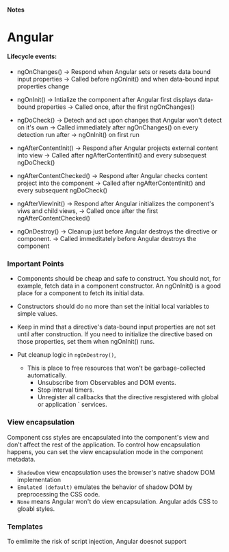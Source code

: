 #### Notes

# Angular

#### Lifecycle events:
- ngOnChanges() -> Respond when Angular sets or resets data bound input properties
                -> Called before ngOnInit() and when data-bound input properties change

- ngOnInit()    -> Intialize the component after Angular first displays data-bound properties
                -> Called once, after the first ngOnChanges()
 
- ngDoCheck() -> Detech and act upon changes that Angular won't detect on it's own
              -> Called immediately after ngOnChanges() on every detection run after                         -> ngOnInit()  on first run
              
- ngAfterContentInit() -> Respond after Angular projects external content into view
               -> Called after ngAfterContentInit() and every subsequest ngDoCheck()  
               
- ngAfterContentChecked() -> Respond after Angular checks content project into the component                   -> Called after ngAfterContentInit() and every subsequent ngDoCheck()

- ngAfterViewInit() -> Respond after Angular initializes the component's viws and child views,
                    -> Called once after the first ngAfterContentChecked()
                 
- ngOnDestroy() -> Cleanup just before Angular destroys the directive or component.
                -> Called immeditately before Angular destroys the component
 
### Important Points
* Components should be cheap and safe to construct. You should not, for example, fetch data in a component constructor. An ngOnInit() is a good place for a component to fetch its initial data.
* Constructors should do no more than set the initial local variables to simple values.
* Keep in mind that a directive's data-bound input properties are not set until after construction. If you need to initialize the directive based on those properties, set them when ngOnInit() runs.

* Put cleanup logic in `ngOnDestroy()`, 
  - This is place to free resources that won't be garbage-collected automatically.
      * Unsubscribe from Observables and DOM events.
      * Stop interval timers.
      * Unregister all callbacks that the directive resgistered with global or application `         services.
      
### View encapsulation   
   Component css styles are encapsulated into the component's view and don't affect the rest of the application.
   To control how encapsulation happens, you can set the view encapsulation mode in the component metadata.
   - `ShadowDom` view encapsulation uses the browser's native shadow DOM implementation
   - `Emulated (default)` emulates the behavior of shadow DOM by preprocessing the CSS code.
   - `None` means Angular won't do view encapsulation. Angular adds CSS to gloabl styles.
 
### Templates
To emlimite the risk of script injection, Angular doesnot support <script> elements within templates.
    - Text interpolation
